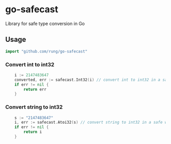 # go-safecast
Library for safe type conversion in Go

## Usage

```go
import "github.com/rung/go-safecast"
```

### Convert int to int32
```go
	i := 2147483647
	converted, err := safecast.Int32(i) // convert int to int32 in a safe way
	if err != nil {
		return err
	}
```

### Convert string to int32
```go
	s := "2147483647"
	i, err := safecast.Atoi32(s) // convert string to int32 in a safe way
	if err != nil {
		return i
	}
```
